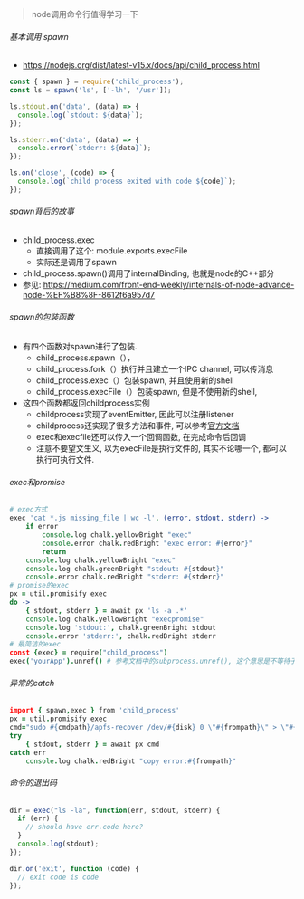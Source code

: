 > node调用命令行值得学习一下

###### 基本调用 spawn

- https://nodejs.org/dist/latest-v15.x/docs/api/child_process.html

```js
const { spawn } = require('child_process');
const ls = spawn('ls', ['-lh', '/usr']);

ls.stdout.on('data', (data) => {
  console.log(`stdout: ${data}`);
});

ls.stderr.on('data', (data) => {
  console.error(`stderr: ${data}`);
});

ls.on('close', (code) => {
  console.log(`child process exited with code ${code}`);
});
```

###### spawn背后的故事

- child_process.exec
  - 直接调用了这个: module.exports.execFile 
  - 实际还是调用了spawn
- child_process.spawn()调用了internalBinding, 也就是node的C++部分
- 参见: https://medium.com/front-end-weekly/internals-of-node-advance-node-%EF%B8%8F-8612f6a957d7

###### spawn的包装函数

- 有四个函数对spawn进行了包装.
  - child_process.spawn（），
  - child_process.fork（）执行并且建立一个IPC channel, 可以传消息
  - child_process.exec（）包装spawn, 并且使用新的shell
  - child_process.execFile（）包装spawn, 但是不使用新的shell,
- 这四个函数都返回childprocess实例
  - childprocess实现了eventEmitter, 因此可以注册listener
  - childprocess还实现了很多方法和事件, 可以参考[官方文档](https://nodejs.org/dist/latest-v15.x/docs/api/child_process.html#child_process_class_childprocess)
  - exec和execfile还可以传入一个回调函数, 在完成命令后回调
  - 注意不要望文生义, 以为execFile是执行文件的, 其实不论哪一个, 都可以执行可执行文件.

###### exec和promise

```coffeescript
# exec方式
exec 'cat *.js missing_file | wc -l', (error, stdout, stderr) ->
	if error
		console.log chalk.yellowBright "exec"
		console.error chalk.redBright "exec error: #{error}"
		return
	console.log chalk.yellowBright "exec"
	console.log chalk.greenBright "stdout: #{stdout}"
	console.error chalk.redBright "stderr: #{stderr}"
# promise的exec
px = util.promisify exec
do ->
	{ stdout, stderr } = await px 'ls -a .*'
	console.log chalk.yellowBright "execpromise"
	console.log 'stdout:', chalk.greenBright stdout
	console.error 'stderr:', chalk.redBright stderr
# 最简洁的exec
const {exec} = require("child_process")
exec('yourApp').unref() # 参考文档中的subprocess.unref(), 这个意思是不等待子进程完成, 父进程直接退出.
```

###### 异常的catch

```coffeescript
import { spawn,exec } from 'child_process'
px = util.promisify exec
cmd="sudo #{cmdpath}/apfs-recover /dev/#{disk} 0 \"#{frompath}\" > \"#{topath}\""
try
	{ stdout, stderr } = await px cmd
catch err
	console.log chalk.redBright "copy error:#{frompath}"
```

###### 命令的退出码

```js
dir = exec("ls -la", function(err, stdout, stderr) {
  if (err) {
    // should have err.code here?  
  }
  console.log(stdout);
});

dir.on('exit', function (code) {
  // exit code is code
});
```

